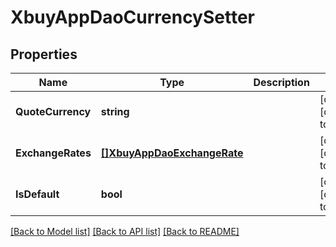 # XbuyAppDaoCurrencySetter

## Properties
Name | Type | Description | Notes
------------ | ------------- | ------------- | -------------
**QuoteCurrency** | **string** |  | [optional] [default to null]
**ExchangeRates** | [**[]XbuyAppDaoExchangeRate**](xbuy.app.dao.ExchangeRate.md) |  | [optional] [default to null]
**IsDefault** | **bool** |  | [optional] [default to null]

[[Back to Model list]](../README.md#documentation-for-models) [[Back to API list]](../README.md#documentation-for-api-endpoints) [[Back to README]](../README.md)

